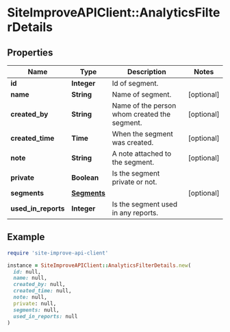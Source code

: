 # SiteImproveAPIClient::AnalyticsFilterDetails

## Properties

| Name | Type | Description | Notes |
| ---- | ---- | ----------- | ----- |
| **id** | **Integer** | Id of segment. |  |
| **name** | **String** | Name of segment. | [optional] |
| **created_by** | **String** | Name of the person whom created the segment. | [optional] |
| **created_time** | **Time** | When the segment was created. | [optional] |
| **note** | **String** | A note attached to the segment. | [optional] |
| **private** | **Boolean** | Is the segment private or not. |  |
| **segments** | [**Segments**](Segments.md) |  | [optional] |
| **used_in_reports** | **Integer** | Is the segment used in any reports. |  |

## Example

```ruby
require 'site-improve-api-client'

instance = SiteImproveAPIClient::AnalyticsFilterDetails.new(
  id: null,
  name: null,
  created_by: null,
  created_time: null,
  note: null,
  private: null,
  segments: null,
  used_in_reports: null
)
```

